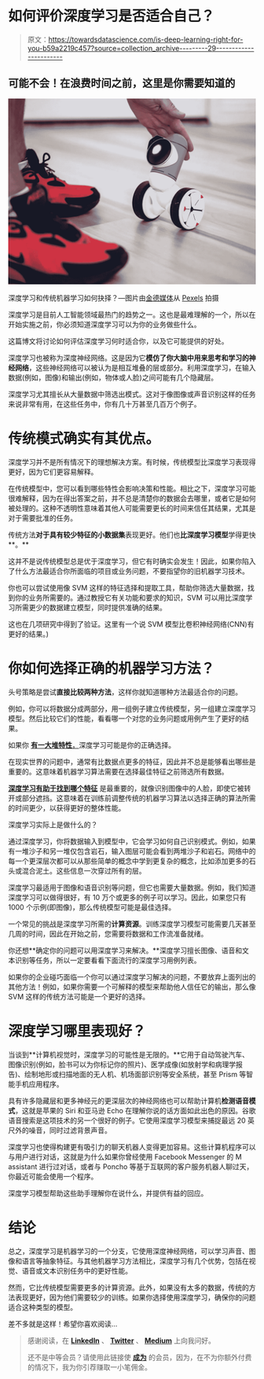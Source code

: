 # 如何评价深度学习是否适合自己？

> 原文：<https://towardsdatascience.com/is-deep-learning-right-for-you-b59a2219c457?source=collection_archive---------29----------------------->

## 可能不会！在浪费时间之前，这里是你需要知道的

![](img/2b5a5bde89ababa65c4b04449b2374cb.png)

深度学习和传统机器学习如何抉择？—图片由[金德媒体](https://www.pexels.com/@kindelmedia?utm_content=attributionCopyText&utm_medium=referral&utm_source=pexels)从 [Pexels](https://www.pexels.com/photo/man-people-woman-industry-8982674/?utm_content=attributionCopyText&utm_medium=referral&utm_source=pexels) 拍摄

深度学习是目前人工智能领域最热门的趋势之一。这也是最难理解的一个，所以在开始实施之前，你必须知道深度学习可以为你的业务做些什么。

这篇博文将讨论如何评估深度学习何时适合你，以及它可能提供的好处。

深度学习也被称为深度神经网络。这是因为它**模仿了你大脑中用来思考和学习的神经网络**，这些神经网络可以被认为是相互堆叠的层或部分。利用深度学习，在输入数据(例如，图像)和输出(例如，物体或人脸)之间可能有几个隐藏层。

深度学习尤其擅长从大量数据中筛选出模式。这对于像图像或声音识别这样的任务来说非常有用，在这些任务中，你有几十万甚至几百万个例子。

# 传统模式确实有其优点。

深度学习并不是所有情况下的理想解决方案。有时候，传统模型比深度学习表现得更好，因为它们更容易解释。

在传统模型中，您可以看到哪些特性会影响决策和性能。相比之下，深度学习可能很难解释，因为在得出答案之前，并不总是清楚你的数据会去哪里，或者它是如何被处理的。这种不透明性意味着其他人可能需要更长的时间来信任其结果，尤其是对于需要批准的任务。

传统方法**对于具有较少特征的小数据集**表现更好。他们也**比深度学习模型**学得更快**。**

这并不是说传统模型总是优于深度学习，但它有时确实会发生！因此，如果你陷入了什么方法最适合你所面临的项目或业务问题，不要指望你的旧机器学习技术。

你也可以尝试使用像 SVM 这样的特征选择和提取工具，帮助你筛选大量数据，找到你的业务所需要的。通过教授它有关功能和要求的知识，SVM 可以用比深度学习所需更少的数据建立模型，同时提供准确的结果。

这也在几项研究中得到了验证。这里有一个说 SVM 模型比卷积神经网络(CNN)有更好的结果。)

# 你如何选择正确的机器学习方法？

头号策略是尝试**直接比较两种方法**，这样你就知道哪种方法最适合你的问题。

例如，你可以将数据分成两部分，用一组例子建立传统模型，另一组建立深度学习模型。然后比较它们的性能，看看哪一个对您的业务问题或用例产生了更好的结果。

如果你 [**有一大堆特性**，](/why-deep-learning-is-needed-over-traditional-machine-learning-1b6a99177063)深度学习可能是你的正确选择。

在现实世界的问题中，通常有比数据点更多的特征，因此并不总是能够看出哪些是重要的。这意味着机器学习算法需要在选择最佳特征之前筛选所有数据。

[**深度学习有助于找到哪个特征**](/image-feature-extraction-traditional-and-deep-learning-techniques-ccc059195d04) 是最重要的，就像识别图像中的人脸，即使它被转开或部分遮挡。这意味着在训练前调整传统的机器学习算法以选择正确的算法所需的时间更少，以获得更好的整体性能。

深度学习实际上是做什么的？

通过深度学习，你将数据输入到模型中，它会学习如何自己识别模式。例如，如果有一堆沙子和另一堆仅包含岩石，输入图层可能会看到两堆沙子和岩石。网络中的每一个更深层次都可以从那些简单的概念中学到更复杂的概念，比如添加更多的石头或混合泥土。这些信息一次穿过所有的层。

深度学习最适用于图像和语音识别等问题，但它也需要大量数据。例如，我们知道深度学习可以做得很好，有 10 万个或更多的例子可以学习。因此，如果您只有 1000 个示例(即图像)，那么传统模型可能是最佳选择。

一个常见的挑战是深度学习所需的**计算资源**。训练深度学习模型可能需要几天甚至几周的时间，因此在开始之前，您需要将数据和工作流准备就绪。

你还想**确定你的问题可以用深度学习来解决。**深度学习擅长图像、语音和文本识别等任务，所以一定要看看下面流行的深度学习用例列表。

如果你的企业碰巧面临一个你可以通过深度学习解决的问题，不要放弃上面列出的其他方法！例如，如果你需要一个可解释的模型来帮助他人信任它的输出，那么像 SVM 这样的传统方法可能是一个更好的选择。

# 深度学习哪里表现好？

当谈到**计算机视觉时，深度学习的可能性是无限的。**它用于自动驾驶汽车、图像识别(例如，脸书可以为你标记你的照片)、医学成像(如放射学和病理学报告)、绘制地形或扫描地面的无人机、机场面部识别等安全系统，甚至 Prism 等智能手机应用程序。

具有许多隐藏层和更多神经元的更深层次的神经网络也可以帮助计算机**检测语音模式**，这就是苹果的 Siri 和亚马逊 Echo 在理解你说的话方面如此出色的原因。谷歌语音搜索是这项技术的另一个很好的例子。它使用深度学习模型来捕捉最远 20 英尺外的噪音，同时过滤背景声音。

深度学习也使得构建更有吸引力的聊天机器人变得更加容易。这些计算机程序可以与用户进行对话，这就是为什么如果你曾经使用 Facebook Messenger 的 M assistant 进行过对话，或者与 Poncho 等基于互联网的客户服务机器人聊过天，你最近可能会使用一个程序。

深度学习模型帮助这些助手理解你在说什么，并提供有益的回应。

# 结论

总之，深度学习是机器学习的一个分支，它使用深度神经网络，可以学习声音、图像和语言等抽象特征。与其他机器学习方法相比，深度学习有几个优势，包括在视觉、语音或文本识别任务中的更好性能。

然而，它比传统模型需要更多的计算资源。此外，如果没有太多的数据，传统的方法表现更好，因为他们需要较少的训练。如果你选择使用深度学习，确保你的问题适合这种类型的模型。

差不多就是这样！希望你喜欢阅读…

> 感谢阅读，在 [**LinkedIn**](https://www.linkedin.com/in/thuwarakesh/) 、 [**Twitter**](https://twitter.com/Thuwarakesh) 、 [**Medium**](https://thuwarakesh.medium.com/) 上向我问好。
> 
> 还不是中等会员？请使用此链接使 [**成为**](https://thuwarakesh.medium.com/membership) 的会员，因为，在不为你额外付费的情况下，我为你引荐赚取一小笔佣金。